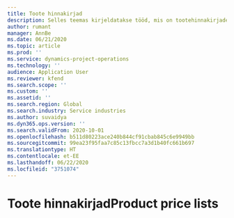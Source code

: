 ```yaml
---
title: Toote hinnakirjad
description: Selles teemas kirjeldatakse tööd, mis on tootehinnakirjadega projektitoimingutes.
author: rumant
manager: AnnBe
ms.date: 06/21/2020
ms.topic: article
ms.prod: ''
ms.service: dynamics-project-operations
ms.technology: ''
audience: Application User
ms.reviewer: kfend
ms.search.scope: ''
ms.custom: ''
ms.assetid: ''
ms.search.region: Global
ms.search.industry: Service industries
ms.author: suvaidya
ms.dyn365.ops.version: ''
ms.search.validFrom: 2020-10-01
ms.openlocfilehash: b511d80223ace240b844cf91cbab845c6e9949bb
ms.sourcegitcommit: 99ea23f95faa7c85c13fbcc7a3d1b40fc661b697
ms.translationtype: HT
ms.contentlocale: et-EE
ms.lasthandoff: 06/22/2020
ms.locfileid: "3751074"
---
```

# <a name="product-price-lists"></a><span data-ttu-id="cf0a4-103">Toote hinnakirjad</span><span class="sxs-lookup"><span data-stu-id="cf0a4-103">Product price lists</span></span>

